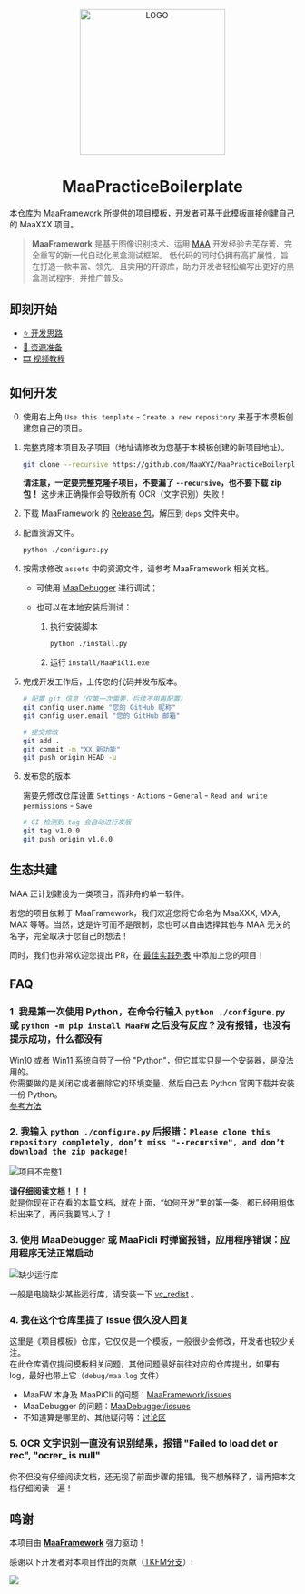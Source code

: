 <!-- markdownlint-disable MD033 MD041 -->
<p align="center">
  <img alt="LOGO" src="https://cdn.jsdelivr.net/gh/MaaAssistantArknights/design@main/logo/maa-logo_512x512.png" width="256" height="256" />
</p>

<div align="center">

# MaaPracticeBoilerplate

</div>

本仓库为 [MaaFramework](https://github.com/MaaXYZ/MaaFramework) 所提供的项目模板，开发者可基于此模板直接创建自己的 MaaXXX 项目。

> **MaaFramework** 是基于图像识别技术、运用 [MAA](https://github.com/MaaAssistantArknights/MaaAssistantArknights) 开发经验去芜存菁、完全重写的新一代自动化黑盒测试框架。
> 低代码的同时仍拥有高扩展性，旨在打造一款丰富、领先、且实用的开源库，助力开发者轻松编写出更好的黑盒测试程序，并推广普及。

## 即刻开始

- [⭐ 开发思路](https://github.com/MaaXYZ/MaaFramework/blob/main/docs/zh_cn/0.1-%E5%BC%80%E5%8F%91%E6%80%9D%E8%B7%AF.md)
- [📄 资源准备](https://github.com/MaaXYZ/MaaFramework/blob/main/docs/zh_cn/1.1-%E5%BF%AB%E9%80%9F%E5%BC%80%E5%A7%8B.md)
- [🎞️ 视频教程](https://www.bilibili.com/video/BV1yr421E7MW)

## 如何开发

0. 使用右上角 `Use this template` - `Create a new repository` 来基于本模板创建您自己的项目。

1. 完整克隆本项目及子项目（地址请修改为您基于本模板创建的新项目地址）。

    ```bash
    git clone --recursive https://github.com/MaaXYZ/MaaPracticeBoilerplate.git
    ```

    **请注意，一定要完整克隆子项目，不要漏了 `--recursive`，也不要下载 zip 包！** 这步未正确操作会导致所有 OCR（文字识别）失败！

2. 下载 MaaFramework 的 [Release 包](https://github.com/MaaXYZ/MaaFramework/releases)，解压到 `deps` 文件夹中。

3. 配置资源文件。

    ```bash
    python ./configure.py
    ```

4. 按需求修改 `assets` 中的资源文件，请参考 MaaFramework 相关文档。

    - 可使用 [MaaDebugger](https://github.com/MaaXYZ/MaaDebugger) 进行调试；
    - 也可以在本地安装后测试：

        1. 执行安装脚本

            ```bash
            python ./install.py
            ```

        2. 运行 `install/MaaPiCli.exe`

5. 完成开发工作后，上传您的代码并发布版本。

    ```bash
    # 配置 git 信息（仅第一次需要，后续不用再配置）
    git config user.name "您的 GitHub 昵称"
    git config user.email "您的 GitHub 邮箱"
    
    # 提交修改
    git add .
    git commit -m "XX 新功能"
    git push origin HEAD -u
    ```

6. 发布您的版本

    需要先修改仓库设置 `Settings` - `Actions` - `General` - `Read and write permissions` - `Save`

    ```bash
    # CI 检测到 tag 会自动进行发版
    git tag v1.0.0
    git push origin v1.0.0
    ```

## 生态共建

MAA 正计划建设为一类项目，而非舟的单一软件。

若您的项目依赖于 MaaFramework，我们欢迎您将它命名为 MaaXXX, MXA, MAX 等等。当然，这是许可而不是限制，您也可以自由选择其他与 MAA 无关的名字，完全取决于您自己的想法！

同时，我们也非常欢迎您提出 PR，在 [最佳实践列表](https://github.com/MaaXYZ/MaaFramework#%E6%9C%80%E4%BD%B3%E5%AE%9E%E8%B7%B5) 中添加上您的项目！

## FAQ

### 1. 我是第一次使用 Python，在命令行输入 `python ./configure.py` 或 `python -m pip install MaaFW` 之后没有反应？没有报错，也没有提示成功，什么都没有

Win10 或者 Win11 系统自带了一份 "Python"，但它其实只是一个安装器，是没法用的。  
你需要做的是关闭它或者删除它的环境变量，然后自己去 Python 官网下载并安装一份 Python。  
[参考方法](https://www.bilibili.com/read/cv24692025/)

### 2. 我输入 `python ./configure.py` 后报错：`Please clone this repository completely, don’t miss "--recursive", and don’t download the zip package!`

![项目不完整1](https://github.com/user-attachments/assets/e1f697c0-e5b6-4853-8664-a358df7327a8)

**请仔细阅读文档！！！**  
就是你现在正在看的本篇文档，就在上面，“如何开发”里的第一条，都已经用粗体标出来了，再问我要骂人了！

### 3. 使用 MaaDebugger 或 MaaPicli 时弹窗报错，应用程序错误：应用程序无法正常启动

![缺少运行库](https://github.com/user-attachments/assets/942df84b-f47d-4bb5-98b5-ab5d44bc7c2a)

一般是电脑缺少某些运行库，请安装一下 [vc_redist](https://aka.ms/vs/17/release/vc_redist.x64.exe) 。

### 4. 我在这个仓库里提了 Issue 很久没人回复

这里是《项目模板》仓库，它仅仅是一个模板，一般很少会修改，开发者也较少关注。  
在此仓库请仅提问模板相关问题，其他问题最好前往对应的仓库提出，如果有 log，最好也带上它（`debug/maa.log` 文件）

- MaaFW 本身及 MaaPiCli 的问题：[MaaFramework/issues](https://github.com/MaaXYZ/MaaFramework/issues)
- MaaDebugger 的问题：[MaaDebugger/issues](https://github.com/MaaXYZ/MaaDebugger/issues)
- 不知道算是哪里的、其他疑问等：[讨论区](https://github.com/orgs/MaaXYZ/discussions)

### 5. OCR 文字识别一直没有识别结果，报错 "Failed to load det or rec", "ocrer_ is null"

你不但没有仔细阅读文档，还无视了前面步骤的报错。我不想解释了，请再把本文档仔细阅读一遍！

## 鸣谢

本项目由 **[MaaFramework](https://github.com/MaaXYZ/MaaFramework)** 强力驱动！

感谢以下开发者对本项目作出的贡献（[TKFM分支](https://github.com/21dczhang/MMATKFM)）:

<a href="https://github.com/MaaXYZ/MaaFramework/graphs/contributors">
  <img src="https://contrib.rocks/image?repo=MaaXYZ/MaaFramework&max=1000" />
</a>

